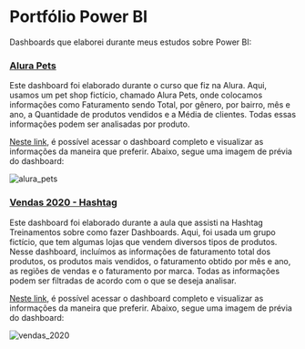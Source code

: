 # Portfólio Power BI

Dashboards que elaborei durante meus estudos sobre Power BI:

### [Alura Pets](https://github.com/gabrielalimas/Power_BI_Portfolio/tree/main/Dashboard%20Alura%20Pets)
Este dashboard foi elaborado durante o curso que fiz na Alura. Aqui, usamos um pet shop fictício, chamado Alura Pets, onde colocamos informações como Faturamento sendo Total, por gênero, por bairro, mês e ano, a Quantidade de produtos vendidos e a Média de clientes. Todas essas informações podem ser analisadas por produto.

[Neste link](https://app.powerbi.com/view?r=eyJrIjoiM2QyNTZjNDEtOWRhNS00ZjFiLWI2NmItNjQ0ZTA3NjZlNjIxIiwidCI6ImMxMWI5YjM3LTEyODEtNGVjOS1iYmY4LTc3YjgyMDhkZjhkYiJ9), é possível acessar o dashboard completo e visualizar as informações da maneira que preferir. Abaixo, segue uma imagem de prévia do dashboard:

![alura_pets](https://github.com/gabrielalimas/Power_BI_Portfolio/assets/156544059/0b9cc20e-30bc-487a-983f-a361c669b3a7)


### [Vendas 2020 - Hashtag](https://github.com/gabrielalimas/Power_BI_Portfolio/tree/main/Dashboard%20Vendas%202020%20-%20Curso%20Hashtag)
Este dashboard foi elaborado durante a aula que assisti na Hashtag Treinamentos sobre como fazer Dashboards. Aqui, foi usada um grupo fictício, que tem algumas lojas que vendem diversos tipos de produtos. Nesse dashboard, incluímos as informações de faturamento total dos produtos, os produtos mais vendidos, o faturamento obtido por mês e ano, as regiões de vendas e o faturamento por marca. Todas as informações podem ser filtradas de acordo com o que se deseja analisar. 

[Neste link](https://app.powerbi.com/view?r=eyJrIjoiYTg2ZDZkNDctNDNhMS00YzcyLTkwNTQtY2I5NDVkMWI4ZDQ2IiwidCI6ImMxMWI5YjM3LTEyODEtNGVjOS1iYmY4LTc3YjgyMDhkZjhkYiJ9), é possível acessar o dashboard completo e visualizar as informações da maneira que preferir. Abaixo, segue uma imagem de prévia do dashboard:

![vendas_2020](https://github.com/gabrielalimas/Power_BI_Portfolio/assets/156544059/2d9909b5-08a1-429a-a8c2-906c0a895010)
